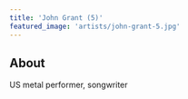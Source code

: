 ```yaml
---
title: 'John Grant (5)'
featured_image: 'artists/john-grant-5.jpg'
---
```


## About

US metal performer, songwriter

